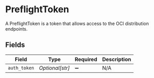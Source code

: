 # PreflightToken

A PreflightToken is a token that allows access to the OCI distribution endpoints.


## Fields

| Field              | Type               | Required           | Description        |
| ------------------ | ------------------ | ------------------ | ------------------ |
| `auth_token`       | *Optional[str]*    | :heavy_minus_sign: | N/A                |